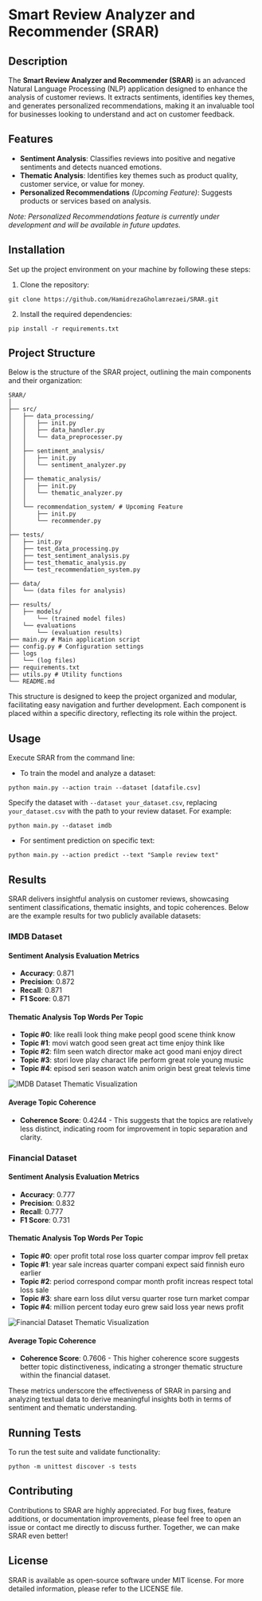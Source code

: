 # Smart Review Analyzer and Recommender (SRAR)

## Description
The **Smart Review Analyzer and Recommender (SRAR)** is an advanced Natural Language Processing (NLP) application designed to enhance the analysis of customer reviews. It extracts sentiments, identifies key themes, and generates personalized recommendations, making it an invaluable tool for businesses looking to understand and act on customer feedback.

## Features 
- **Sentiment Analysis**: Classifies reviews into positive and negative sentiments and detects nuanced emotions.
- **Thematic Analysis**: Identifies key themes such as product quality, customer service, or value for money.
- **Personalized Recommendations** *(Upcoming Feature)*: Suggests products or services based on analysis.

*Note: Personalized Recommendations feature is currently under development and will be available in future updates.*

## Installation
Set up the project environment on your machine by following these steps:

1. Clone the repository:
```
git clone https://github.com/HamidrezaGholamrezaei/SRAR.git
```

2. Install the required dependencies:
```
pip install -r requirements.txt
```

## Project Structure
Below is the structure of the SRAR project, outlining the main components and their organization:

```
SRAR/
│
├── src/
│   ├── data_processing/
│   │   ├── init.py
│   │   ├── data_handler.py
│   │   └── data_preprocesser.py
│   │
│   ├── sentiment_analysis/
│   │   ├── init.py
│   │   └── sentiment_analyzer.py
│   │
│   ├── thematic_analysis/
│   │   ├── init.py
│   │   └── thematic_analyzer.py
│   │
│   └── recommendation_system/ # Upcoming Feature
│       ├── init.py
│       └── recommender.py
│
├── tests/
│   ├── init.py
│   ├── test_data_processing.py
│   ├── test_sentiment_analysis.py
│   ├── test_thematic_analysis.py
│   └── test_recommendation_system.py
│
├── data/
│   └── (data files for analysis)
│
├── results/
│   ├── models/
│       └── (trained model files)
│   └── evaluations
│       └── (evaluation results)
├── main.py # Main application script
├── config.py # Configuration settings
├── logs
│   └── (log files)
├── requirements.txt
├── utils.py # Utility functions
└── README.md 
```

This structure is designed to keep the project organized and modular, facilitating easy navigation and further development. Each component is placed within a specific directory, reflecting its role within the project.


## Usage
Execute SRAR from the command line:

- To train the model and analyze a dataset:
```
python main.py --action train --dataset [datafile.csv]
```
Specify the dataset with `--dataset your_dataset.csv`, replacing `your_dataset.csv` with the path to your review dataset. For example:
```
python main.py --dataset imdb
```

- For sentiment prediction on specific text:
```
python main.py --action predict --text "Sample review text"
```

## Results
SRAR delivers insightful analysis on customer reviews, showcasing sentiment classifications, thematic insights, and topic coherences. Below are the example results for two publicly available datasets:

### IMDB Dataset

#### Sentiment Analysis Evaluation Metrics
- **Accuracy**: 0.871
- **Precision**: 0.872
- **Recall**: 0.871
- **F1 Score**: 0.871

#### Thematic Analysis Top Words Per Topic
- **Topic #0**: like realli look thing make peopl good scene think know
- **Topic #1**: movi watch good seen great act time enjoy think like
- **Topic #2**: film seen watch director make act good mani enjoy direct
- **Topic #3**: stori love play charact life perform great role young music
- **Topic #4**: episod seri season watch anim origin best great televis time

![IMDB Dataset Thematic Visualization](./images/topic_word_heatmap_imdb.png)

#### Average Topic Coherence
- **Coherence Score**: 0.4244 - This suggests that the topics are relatively less distinct, indicating room for improvement in topic separation and clarity.

### Financial Dataset

#### Sentiment Analysis Evaluation Metrics
- **Accuracy**: 0.777
- **Precision**: 0.832
- **Recall**: 0.777
- **F1 Score**: 0.731

#### Thematic Analysis Top Words Per Topic
- **Topic #0**: oper profit total rose loss quarter compar improv fell pretax
- **Topic #1**: year sale increas quarter compani expect said finnish euro earlier
- **Topic #2**: period correspond compar month profit increas respect total loss sale
- **Topic #3**: share earn loss dilut versu quarter rose turn market compar
- **Topic #4**: million percent today euro grew said loss year news profit

![Financial Dataset Thematic Visualization](./images/topic_word_heatmap_financial.png)

#### Average Topic Coherence
- **Coherence Score**: 0.7606 - This higher coherence score suggests better topic distinctiveness, indicating a stronger thematic structure within the financial dataset.

These metrics underscore the effectiveness of SRAR in parsing and analyzing textual data to derive meaningful insights both in terms of sentiment and thematic understanding.

## Running Tests
To run the test suite and validate functionality:
```
python -m unittest discover -s tests
```

## Contributing
Contributions to SRAR are highly appreciated. For bug fixes, feature additions, or documentation improvements, please feel free to open an issue or contact me directly to discuss further. Together, we can make SRAR even better!

## License
SRAR is available as open-source software under MIT license. For more detailed information, please refer to the LICENSE file.
